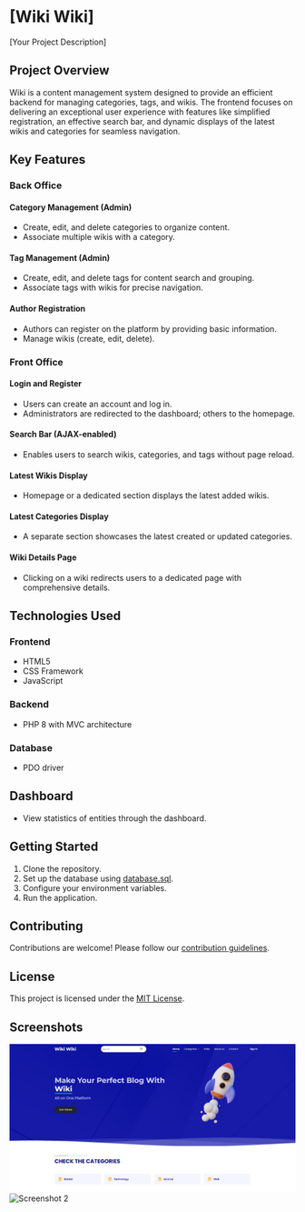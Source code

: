 # [Wiki Wiki]

[Your Project Description]

## Project Overview

Wiki is a content management system designed to provide an efficient backend for managing categories, tags, and wikis. The frontend focuses on delivering an exceptional user experience with features like simplified registration, an effective search bar, and dynamic displays of the latest wikis and categories for seamless navigation.

## Key Features

### Back Office

#### Category Management (Admin)

- Create, edit, and delete categories to organize content.
- Associate multiple wikis with a category.

#### Tag Management (Admin)

- Create, edit, and delete tags for content search and grouping.
- Associate tags with wikis for precise navigation.

#### Author Registration

- Authors can register on the platform by providing basic information.
- Manage wikis (create, edit, delete).

### Front Office

#### Login and Register

- Users can create an account and log in.
- Administrators are redirected to the dashboard; others to the homepage.

#### Search Bar (AJAX-enabled)

- Enables users to search wikis, categories, and tags without page reload.

#### Latest Wikis Display

- Homepage or a dedicated section displays the latest added wikis.

#### Latest Categories Display

- A separate section showcases the latest created or updated categories.

#### Wiki Details Page

- Clicking on a wiki redirects users to a dedicated page with comprehensive details.

## Technologies Used

### Frontend

- HTML5
- CSS Framework
- JavaScript

### Backend

- PHP 8 with MVC architecture

### Database

- PDO driver

## Dashboard

- View statistics of entities through the dashboard.

## Getting Started

1. Clone the repository.
2. Set up the database using [database.sql](database.sql).
3. Configure your environment variables.
4. Run the application.

## Contributing

Contributions are welcome! Please follow our [contribution guidelines](CONTRIBUTING.md).

## License

This project is licensed under the [MIT License](LICENSE).

## Screenshots

![Screenshot 1](public/img/screen1.png)
![Screenshot 2](screenshots/screenshot2.png)
